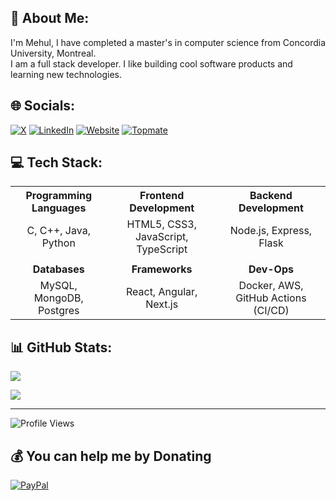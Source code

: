 ## 💫 About Me:
I'm Mehul, I have completed a master's in computer science from Concordia University, Montreal.<br>I am a full stack developer. I like building cool software products and learning new technologies.

## 🌐 Socials:
[![X](https://img.shields.io/badge/X-%237289DA.svg?logo=twitter&logoColor=white)](https://www.x.com/mehul2802) [![LinkedIn](https://img.shields.io/badge/LinkedIn-%230077B5.svg?logo=linkedin&logoColor=white)](https://linkedin.com/in/mehulmp) [![Website](https://img.shields.io/badge/Portfolio-Mehul--Prajapati-blue)](https://www.mehul-dev.co/)
[![Topmate](https://img.shields.io/badge/Topmate-Mehul--Prajapati-orange)](https://topmate.io/mehul_prajapati/)


## 💻 Tech Stack:

<table>
  <tr>
    <th align="center">Programming Languages</th>
    <th align="center">Frontend Development</th>
    <th align="center">Backend Development</th>
  </tr>
  <tr>
    <td align="center">C, C++, Java, Python</td>
    <td align="center">HTML5, CSS3, JavaScript, TypeScript</td>
    <td align="center">Node.js, Express, Flask</td>
  </tr>
  <tr><td></td></tr>
  <tr>
    <td align="center"><b>Databases</b></td>
    <td align="center"><b>Frameworks</b></td>
    <td align="center"><b>Dev-Ops</b></td>
  </tr>
  <tr>
    <td align="center">MySQL, MongoDB, Postgres</td>
    <td align="center">React, Angular, Next.js</td>
    <td align="center">Docker, AWS, GitHub Actions (CI/CD)</td>
  </tr>
</table>


## 📊 GitHub Stats:
![](https://github-readme-stats.vercel.app/api?username=mehul-m-prajapati&theme=dark&hide_border=false&include_all_commits=true&count_private=false)<br/>
<!-- ![](https://github-readme-streak-stats.herokuapp.com/?user=mehul-m-prajapati&theme=light&hide_border=false)<br/> -->
![](https://github-readme-stats.vercel.app/api/top-langs/?username=mehul-m-prajapati&theme=gotham&hide_border=false&include_all_commits=true&count_private=false&layout=compact)

---
<img src="https://komarev.com/ghpvc/?username=mehul-m-prajapati&label=Profile%20views&color=7209b7&style=flat" alt="Profile Views" />

  ## 💰 You can help me by Donating
  [![PayPal](https://img.shields.io/badge/PayPal-00457C?style=for-the-badge&logo=paypal&logoColor=white)](https://paypal.me/mehul2802) 

  
<!-- Proudly created with GPRM ( https://gprm.itsvg.in ) -->
